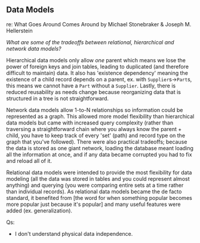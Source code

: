 ## Data Models
re: What Goes Around Comes Around by Michael Stonebraker & Joseph M. Hellerstein

_What are some of the tradeoffs between relational, hierarchical and network data models?_

Hierarchical data models only allow *one* parent which means we lose the power of foreign keys and join tables,
leading to duplicated (and therefore difficult to maintain) data. It also has 'existence dependency' meaning the existence of a child record depends
on a parent, ex. with `Supplier`s->`Part`s, this means we cannot have a `Part` without a `Supplier`. Lastly, there
is reduced reusability as needs change because reorganizing data that is structured in a tree is not straightforward.

Network data models allow 1-to-N relationships so information could be represented as a graph. This allowed more model flexibility than hierarchical data models but came with increased query complexity (rather than traversing a straightforward chain where you always know the parent + child, you have to keep track of every 'set' (path) and record type on the graph that you've followed). There were also practical tradeoffs; because the data is stored as one giant network, loading the database meant loading all the information at once, and if any data became corrupted you had to fix and reload all of it.

Relational data models were intended to provide the most flexibility for data modeling (all the data was stored in tables and you could represent almost anything) and querying (you were comparing entire sets at a time rather than individual records). As relational data models became the de facto standard, it benefited from [the word for when something popular becomes more popular just because it's popular] and many useful features were added (ex. generalization).

Qs:
- I don't understand physical data independence.
